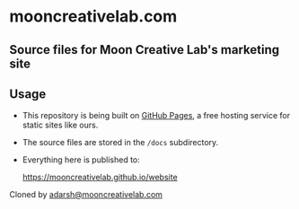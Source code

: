 # mooncreativelab.com

## Source files for Moon Creative Lab's marketing site

## Usage

* This repository is being built on [GitHub Pages], a free hosting service for
  static sites like ours.
* The source files are stored in the `/docs` subdirectory.
* Everything here is published to:

    https://mooncreativelab.github.io/website

[GitHub Pages]: https://pages.github.com/

Cloned by adarsh@mooncreativelab.com
